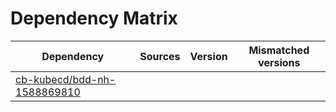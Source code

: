 # Dependency Matrix

Dependency | Sources | Version | Mismatched versions
---------- | ------- | ------- | -------------------
[cb-kubecd/bdd-nh-1588869810](https://github.com/cb-kubecd/bdd-nh-1588869810.git) |  | []() | 
